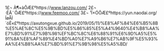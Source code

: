 1£¬	À¶×àÔÆ£ºhttps://www.lanzou.com/
2£¬	·ÉÃ¨ÔÆ£ºhttps://www.feemoo.com/
3£¬	¹Ï×ÓÔÆ£ºhttps://yun.naodai.org/
ÍøÅÌ´óÈ«£ºhttps://axutongxue.github.io/2019/05/11/%E8%AF%84%E6%B5%8B%E5%AE%8C%E5%9B%BD%E5%86%85%E5%A4%9640%E4%B8%AA%E7%BD%91%E7%9B%98%EF%BC%8C%E6%88%91%E6%9D%A5%E5%91%8A%E8%AF%89%E4%BD%A0%E7%A9%B6%E7%AB%9F%E5%93%AA%E4%B8%AA%E7%BD%91%E7%9B%98%E5%A5%BD/
